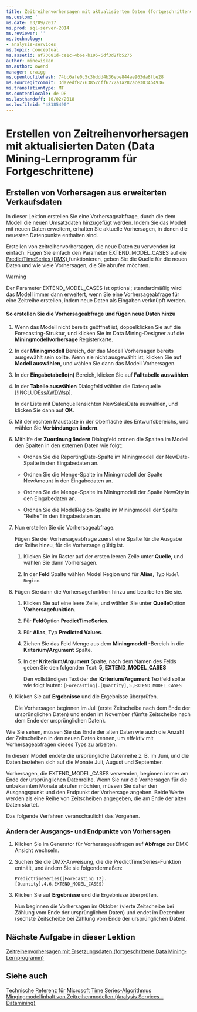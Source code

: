 ```yaml
---
title: Zeitreihenvorhersagen mit aktualisierten Daten (fortgeschrittene Data Mining-Tutorial) | Microsoft-Dokumentation
ms.custom: ''
ms.date: 03/09/2017
ms.prod: sql-server-2014
ms.reviewer: ''
ms.technology:
- analysis-services
ms.topic: conceptual
ms.assetid: af73681d-ce1c-4b6e-b195-6df3d2fb5275
author: minewiskan
ms.author: owend
manager: craigg
ms.openlocfilehash: 74bc6afe0c5c3bddd4b36ebe844ae963da8fbe28
ms.sourcegitcommit: 3da2edf82763852cff6772a1a282ace3034b4936
ms.translationtype: MT
ms.contentlocale: de-DE
ms.lasthandoff: 10/02/2018
ms.locfileid: "48185490"
---
```

# <a name="time-series-predictions-using-updated-data-intermediate-data-mining-tutorial"></a>Erstellen von Zeitreihenvorhersagen mit aktualisierten Daten (Data Mining-Lernprogramm für Fortgeschrittene)
    
## <a name="creating-predictions-using-the-extended-sales-data"></a>Erstellen von Vorhersagen aus erweiterten Verkaufsdaten  
 In dieser Lektion erstellen Sie eine Vorhersageabfrage, durch die dem Modell die neuen Umsatzdaten hinzugefügt werden. Indem Sie das Modell mit neuen Daten erweitern, erhalten Sie aktuelle Vorhersagen, in denen die neuesten Datenpunkte enthalten sind.  
  
 Erstellen von zeitreihenvorhersagen, die neue Daten zu verwenden ist einfach: Fügen Sie einfach den Parameter EXTEND_MODEL_CASES auf die [PredictTimeSeries &#40;DMX&#41; ](/sql/dmx/predicttimeseries-dmx) funktionieren, geben Sie die Quelle für die neuen Daten und wie viele Vorhersagen, die Sie abrufen möchten.  
  
> [!WARNING]  
>  Der Parameter EXTEND_MODEL_CASES ist optional; standardmäßig wird das Modell immer dann erweitert, wenn Sie eine Vorhersageabfrage für eine Zeitreihe erstellen, indem neue Daten als Eingaben verknüpft werden.  
  
#### <a name="to-build-the-prediction-query-and-add-new-data"></a>So erstellen Sie die Vorhersageabfrage und fügen neue Daten hinzu  
  
1.  Wenn das Modell nicht bereits geöffnet ist, doppelklicken Sie auf die Forecasting-Struktur, und klicken Sie im Data Mining-Designer auf die **Miningmodellvorhersage** Registerkarte.  
  
2.  In der **Miningmodell** Bereich, der das Modell Vorhersagen bereits ausgewählt sein sollte. Wenn sie nicht ausgewählt ist, klicken Sie auf **Modell auswählen**, und wählen Sie dann das Modell Vorhersagen.  
  
3.  In der **Eingabetabelle(n)** Bereich, klicken Sie auf **Falltabelle auswählen**.  
  
4.  In der **Tabelle auswählen** Dialogfeld wählen die Datenquelle [!INCLUDE[ssAWDWsp](../includes/ssawdwsp-md.md)].  
  
     In der Liste mit Datenquellensichten NewSalesData auswählen, und klicken Sie dann auf **OK**.  
  
5.  Mit der rechten Maustaste in der Oberfläche des Entwurfsbereichs, und wählen Sie **Verbindungen ändern**.  
  
6.  Mithilfe der **Zuordnung ändern** Dialogfeld ordnen die Spalten im Modell den Spalten in den externen Daten wie folgt:  
  
    -   Ordnen Sie die ReportingDate-Spalte im Miningmodell der NewDate-Spalte in den Eingabedaten an.  
  
    -   Ordnen Sie die Menge-Spalte im Miningmodell der Spalte NewAmount in den Eingabedaten an.  
  
    -   Ordnen Sie die Menge-Spalte im Miningmodell der Spalte NewQty in den Eingabedaten an.  
  
    -   Ordnen Sie die ModelRegion-Spalte im Miningmodell der Spalte "Reihe" in den Eingabedaten an.  
  
7.  Nun erstellen Sie die Vorhersageabfrage.  
  
     Fügen Sie der Vorhersageabfrage zuerst eine Spalte für die Ausgabe der Reihe hinzu, für die Vorhersage gültig ist.  
  
    1.  Klicken Sie im Raster auf der ersten leeren Zeile unter **Quelle**, und wählen Sie dann Vorhersagen.  
  
    2.  In der **Feld** Spalte wählen Model Region und für **Alias**, Typ `Model Region`.  
  
8.  Fügen Sie dann die Vorhersagefunktion hinzu und bearbeiten Sie sie.  
  
    1.  Klicken Sie auf eine leere Zeile, und wählen Sie unter **Quelle**Option **Vorhersagefunktion**.  
  
    2.  Für **Feld**Option **PredictTimeSeries**.  
  
    3.  Für **Alias**, Typ **Predicted Values**.  
  
    4.  Ziehen Sie das Feld Menge aus dem **Miningmodell** -Bereich in die **Kriterium/Argument** Spalte.  
  
    5.  In der **Kriterium/Argument** Spalte, nach dem Namen des Felds geben Sie den folgenden Text: **5, EXTEND_MODEL_CASES**  
  
         Den vollständigen Text der der **Kriterium/Argument** Textfeld sollte wie folgt lauten: `[Forecasting].[Quantity],5,EXTEND_MODEL_CASES`  
  
9. Klicken Sie auf **Ergebnisse** und die Ergebnisse überprüfen.  
  
     Die Vorhersagen beginnen im Juli (erste Zeitscheibe nach dem Ende der ursprünglichen Daten) und enden im November (fünfte Zeitscheibe nach dem Ende der ursprünglichen Daten).  
  
 Wie Sie sehen, müssen Sie das Ende der alten Daten wie auch die Anzahl der Zeitscheiben in den neuen Daten kennen, um effektiv mit Vorhersageabfragen dieses Typs zu arbeiten.  
  
 In diesem Modell endete die ursprüngliche Datenreihe z. B. im Juni, und die Daten beziehen sich auf die Monate Juli, August und September.  
  
 Vorhersagen, die EXTEND_MODEL_CASES verwenden, beginnen immer am Ende der ursprünglichen Datenreihe. Wenn Sie nur die Vorhersagen für die unbekannten Monate abrufen möchten, müssen Sie daher den Ausgangspunkt und den Endpunkt der Vorhersage angeben. Beide Werte werden als eine Reihe von Zeitscheiben angegeben, die am Ende der alten Daten startet.  
  
 Das folgende Verfahren veranschaulicht das Vorgehen.  
  
### <a name="change-the-start-and-end-points-of-the-predictions"></a>Ändern der Ausgangs- und Endpunkte von Vorhersagen  
  
1.  Klicken Sie im Generator für Vorhersageabfragen auf **Abfrage** zur DMX-Ansicht wechseln.  
  
2.  Suchen Sie die DMX-Anweisung, die die PredictTimeSeries-Funktion enthält, und ändern Sie sie folgendermaßen:  
  
     `PredictTimeSeries([Forecasting 12].[Quantity],4,6,EXTEND_MODEL_CASES)`  
  
3.  Klicken Sie auf **Ergebnisse** und die Ergebnisse überprüfen.  
  
     Nun beginnen die Vorhersagen im Oktober (vierte Zeitscheibe bei Zählung vom Ende der ursprünglichen Daten) und endet im Dezember (sechste Zeitscheibe bei Zählung vom Ende der ursprünglichen Daten).  
  
## <a name="next-task-in-lesson"></a>Nächste Aufgabe in dieser Lektion  
 [Zeitreihenvorhersagen mit Ersetzungsdaten &#40;fortgeschrittene Data Mining-Lernprogramm&#41;](../../2014/tutorials/time-series-predictions-replacement-data-intermediate-data-mining.md)  
  
## <a name="see-also"></a>Siehe auch  
 [Technische Referenz für Microsoft Time Series-Algorithmus](../../2014/analysis-services/data-mining/microsoft-time-series-algorithm-technical-reference.md)   
 [Mingingmodellinhalt von Zeitreihenmodellen &#40;Analysis Services – Datamining&#41;](../../2014/analysis-services/data-mining/mining-model-content-for-time-series-models-analysis-services-data-mining.md)  
  
  
